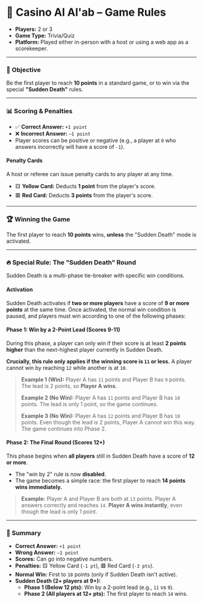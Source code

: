# 🎲 Casino Al Al'ab – Game Rules

-   **Players:** 2 or 3
-   **Game Type:** Trivia/Quiz
-   **Platform:** Played either in-person with a host or using a web app as a scorekeeper.

---

### 🎯 Objective

Be the first player to reach **10 points** in a standard game, or to win via the special **"Sudden Death"** rules.

---

### 📊 Scoring & Penalties

-   ✅ **Correct Answer:** `+1 point`
-   ❌ **Incorrect Answer:** `–1 point`
-   Player scores can be positive or negative (e.g., a player at `0` who answers incorrectly will have a score of `-1`).

#### Penalty Cards

A host or referee can issue penalty cards to any player at any time.

-   🟨 **Yellow Card:** Deducts **1 point** from the player's score.
-   🟥 **Red Card:** Deducts **3 points** from the player's score.

---

### 🏆 Winning the Game

The first player to reach **10 points** wins, **unless** the "Sudden Death" mode is activated.

---

### 🔥 Special Rule: The "Sudden Death" Round

Sudden Death is a multi-phase tie-breaker with specific win conditions.

#### Activation

Sudden Death activates if **two or more players** have a score of **9 or more points** at the same time. Once activated, the normal win condition is paused, and players must win according to one of the following phases:

#### Phase 1: Win by a 2-Point Lead (Scores 9-11)

During this phase, a player can only win if their score is at least **2 points higher** than the next-highest player currently in Sudden Death.

**Crucially, this rule only applies if the winning score is `11` or less.** A player cannot win by reaching `12` while another is at `10`.

> **Example 1 (Win):** Player A has `11` points and Player B has `9` points. The lead is 2 points, so **Player A wins**.
>
> **Example 2 (No Win):** Player A has `11` points and Player B has `10` points. The lead is only 1 point, so the game continues.
>
> **Example 3 (No Win):** Player A has `12` points and Player B has `10` points. Even though the lead is 2 points, Player A cannot win this way. The game continues into Phase 2.

#### Phase 2: The Final Round (Scores 12+)

This phase begins when **all players** still in Sudden Death have a score of **12 or more**.

-   The "win by 2" rule is now **disabled**.
-   The game becomes a simple race: the first player to reach **14 points wins immediately.**

> **Example:** Player A and Player B are both at `13` points. Player A answers correctly and reaches `14`. **Player A wins instantly**, even though the lead is only 1 point.

---

### 📝 Summary

-   **Correct Answer:** `+1 point`
-   **Wrong Answer:** `–1 point`
-   **Scores:** Can go into negative numbers.
-   **Penalties:** 🟨 Yellow Card (`-1 pt`), 🟥 Red Card (`-3 pts`).
-   **Normal Win:** First to `10` points (only if Sudden Death isn't active).
-   **Sudden Death (2+ players at 9+):**
    -   **Phase 1 (Below 12 pts):** Win by a 2-point lead (e.g., `11` vs `9`).
    -   **Phase 2 (All players at 12+ pts):** The first player to reach `14` wins.
